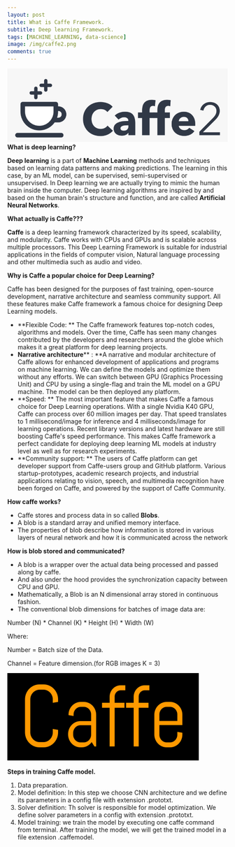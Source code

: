 ```yaml
---
layout: post
title: What is Caffe Framework.
subtitle: Deep learning Framework.
tags: [MACHINE_LEARNING, data-science]
image: /img/caffe2.png
comments: true
---
```

![Life](/img/caffe.png)
**What is deep learning?**

**Deep learning** is a part of **Machine Learning** methods and techniques based on learning data patterns and making predictions. The learning in this case, by an ML model, can be supervised, semi-supervised or unsupervised. In Deep learning we are actually trying to mimic the human brain inside the computer. Deep learning algorithms are inspired by and based on the human brain&#39;s structure and function, and are called **Artificial Neural Networks**.

**What actually is Caffe???**

**Caffe** is a deep learning framework characterized by its speed, scalability, and modularity. Caffe works with CPUs and GPUs and is scalable across multiple processors. This Deep Learning Framework is suitable for industrial applications in the fields of computer vision, Natural language processing and other multimedia such as audio and video.

**Why is Caffe a popular choice for Deep Learning?**

Caffe has been designed for the purposes of fast training, open-source development, narrative architecture and seamless community support. All these features make Caffe framework a famous choice for designing Deep Learning models.

- **Flexible Code: ** The Caffe framework features top-notch codes, algorithms and models. Over the time, Caffe has seen many changes contributed by the developers and researchers around the globe which makes it a great platform for deep learning projects.
- **Narrative architecture**** : **A narrative and modular architecture of Caffe allows for enhanced development of applications and programs on machine learning. We can define the models and optimize them without any efforts. We can switch between GPU (Graphics Processing Unit) and CPU by using a single-flag and train the ML model on a GPU machine. The model can be then deployed any platform.
- **Speed: ** The most important feature that makes Caffe a famous choice for Deep Learning operations. With a single Nvidia K40 GPU, Caffe can process over 60 million images per day. That speed translates to 1 millisecond/image for inference and 4 milliseconds/image for learning operations. Recent library versions and latest hardware are still boosting Caffe&#39;s speed performance. This makes Caffe framework a perfect candidate for deploying deep learning ML models at industry level as well as for research experiments.
- **Community support: ** The users of Caffe platform can get developer support from Caffe-users group and GitHub platform. Various startup-prototypes, academic research projects, and industrial applications relating to vision, speech, and multimedia recognition have been forged on Caffe, and powered by the support of Caffe Community.

**How caffe works?**

- Caffe stores and process data in so called **Blobs**.
- A blob is a standard array and unified memory interface.
- The properties of blob describe how information is stored in various layers of neural network and how it is communicated across the network

**How is blob stored and communicated?**

- A blob is a wrapper over the actual data being processed and passed along by caffe.
- And also under the hood provides the synchronization capacity between CPU and GPU.
- Mathematically, a Blob is an N dimensional array stored in continuous fashion.
- The conventional blob dimensions for batches of image data are:

Number (N) \* Channel (K) \* Height (H) \* Width (W)

Where:

Number = Batch size of the Data.

Channel = Feature dimension.(for RGB images K = 3)

![Life](/img/caffe3.png)

**Steps in training Caffe model.**

1. Data preparation.
2. Model definition: In this step we choose CNN architecture and we define its parameters in a config file with extension .prototxt.
3. Solver definition: Th solver is responsible for model optimization. We define solver parameters in a config with extension .prototxt.
4. Model training: we train the model by executing one caffe command from terminal. After training the model, we will get the trained model in a file extension .caffemodel.

